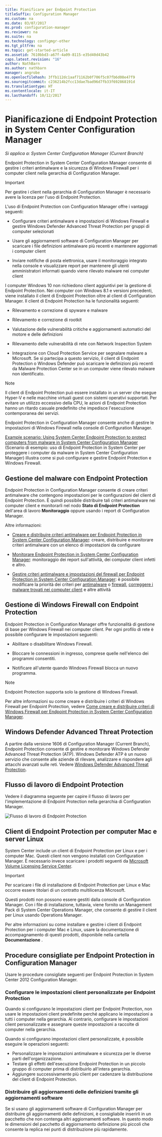 ```yaml
---
title: Pianificare per Endpoint Protection
titleSuffix: Configuration Manager
ms.custom: na
ms.date: 03/07/2017
ms.prod: configuration-manager
ms.reviewer: na
ms.suite: na
ms.technology: configmgr-other
ms.tgt_pltfrm: na
ms.topic: get-started-article
ms.assetid: 7610bbd3-a67f-4a09-8115-e35d40d43b42
caps.latest.revision: "16"
author: NathBarn
ms.author: nathbarn
manager: angrobe
ms.openlocfilehash: 3ffb112dc1aaf71162b0f706f5c07fb6d08e47f9
ms.sourcegitcommit: c236214b2fcc13dae7bad96d7fb33f692868191d
ms.translationtype: HT
ms.contentlocale: it-IT
ms.lasthandoff: 10/12/2017
---
```

# <a name="planning-for-endpoint-protection-in-system-center-configuration-manager"></a>Pianificazione di Endpoint Protection in System Center Configuration Manager

*Si applica a: System Center Configuration Manager (Current Branch)*


Endpoint Protection in System Center Configuration Manager consente di gestire i criteri antimalware e la sicurezza di Windows Firewall per i computer client nella gerarchia di Configuration Manager.  

> [!IMPORTANT]  
>  Per gestire i client nella gerarchia di Configuration Manager è necessario avere la licenza per l'uso di Endpoint Protection.  

L'uso di Endpoint Protection con Configuration Manager offre i vantaggi seguenti:  

-   Configurare criteri antimalware e impostazioni di Windows Firewall e gestire Windows Defender Advanced Threat Protection per gruppi di computer selezionati  

-   Usare gli aggiornamenti software di Configuration Manager per scaricare i file definizioni antimalware più recenti e mantenere aggiornati i computer client  

-   Inviare notifiche di posta elettronica, usare il monitoraggio integrato nella console e visualizzare report per mantenere gli utenti amministratori informati quando viene rilevato malware nei computer client  

I computer Windows 10 non richiedono client aggiuntivi per la gestione di Endpoint Protection. Nei computer con Windows 8.1 e versioni precedenti, viene installato il client di Endpoint Protection oltre al client di Configuration Manager. Il client di Endpoint Protection ha le funzionalità seguenti:  

-   Rilevamento e correzione di spyware e malware  

-   Rilevamento e correzione di rootkit  

-   Valutazione delle vulnerabilità critiche e aggiornamenti automatici del motore e delle definizioni  

-   Rilevamento delle vulnerabilità di rete con Network Inspection System  

-   Integrazione con Cloud Protection Service per segnalare malware a Microsoft. Se si partecipa a questo servizio, il client di Endpoint Protection o Windows Defender può scaricare le definizioni più recenti da Malware Protection Center se in un computer viene rilevato malware non identificato.  

> [!NOTE]  
>  Il client di Endpoint Protection può essere installato in un server che esegue Hyper-V e nelle macchine virtuali guest con sistemi operativi supportati. Per evitare un utilizzo eccessivo della CPU, le azioni di Endpoint Protection hanno un ritardo casuale predefinito che impedisce l'esecuzione contemporanea dei servizi.  

  Endpoint Protection in Configuration Manager consente anche di gestire le impostazioni di Windows Firewall nella console di Configuration Manager.  

 [Example scenario: Using System Center Endpoint Protection to protect computers from malware in System Center Configuration Manager](../deploy-use/scenarios-endpoint-protection.md) (Scenario di esempio: uso di Endpoint Protection in System Center per proteggere i computer da malware in System Center Configuration Manager) illustra come si può configurare e gestire Endpoint Protection e Windows Firewall.  

## <a name="managing-malware-with-endpoint-protection"></a>Gestione del malware con Endpoint Protection  

Endpoint Protection in Configuration Manager consente di creare criteri antimalware che contengono impostazioni per le configurazioni del client di Endpoint Protection. È quindi possibile distribuire tali criteri antimalware nei computer client e monitorarli nel nodo **Stato di Endpoint Protection** dell'area di lavoro **Monitoraggio** oppure usando i report di Configuration Manager.  

 Altre informazioni:  

-   [Creare e distribuire criteri antimalware per Endpoint Protection in System Center Configuration Manager](../deploy-use/endpoint-antimalware-policies.md): creare, distribuire e monitorare criteri antimalware con un elenco di impostazioni da configurare  

-   [Monitorare Endpoint Protection in System Center Configuration Manager](../deploy-use/monitor-endpoint-protection.md): monitoraggio dei report sull'attività, dei computer client infetti e altro.   

-   [Gestire criteri antimalware e impostazioni del firewall per Endpoint Protection in System Center Configuration Manager](../deploy-use/endpoint-antimalware-firewall.md): è possibile modificare la priorità dei criteri per [antimalware](../deploy-use/endpoint-antimalware-firewall.md#manage-antimalware-policies) o [firewall](../deploy-use/endpoint-antimalware-firewall.md#manage-windows-firewall-policies), [correggere i malware trovati nei computer client](../deploy-use/endpoint-antimalware-firewall.md#remediate-detected-malware) e altre attività

## <a name="managing-windows-firewall-with-endpoint-protection"></a>Gestione di Windows Firewall con Endpoint Protection  
 Endpoint Protection in Configuration Manager offre funzionalità di gestione di base per Windows Firewall nei computer client. Per ogni profilo di rete è possibile configurare le impostazioni seguenti:  

-   Abilitare o disabilitare Windows Firewall.  

-   Bloccare le connessioni in ingresso, comprese quelle nell'elenco dei programmi consentiti.  

-   Notificare all'utente quando Windows Firewall blocca un nuovo programma.  

> [!NOTE]  
>  Endpoint Protection supporta solo la gestione di Windows Firewall.  

  Per altre informazioni su come creare e distribuire i criteri di Windows Firewall per Endpoint Protection, vedere [Come creare e distribuire criteri di Windows Firewall per Endpoint Protection in System Center Configuration Manager](../deploy-use/create-windows-firewall-policies.md).  

## <a name="windows-defender-advanced-threat-protection"></a>Windows Defender Advanced Threat Protection

A partire dalla versione 1606 di Configuration Manager (Current Branch), Endpoint Protection consente di gestire e monitorare Windows Defender Advanced Threat Protection (ATP). Windows Defender ATP è un nuovo servizio che consente alle aziende di rilevare, analizzare e rispondere agli attacchi avanzati sulle reti. Vedere [Windows Defender Advanced Threat Protection](../deploy-use/windows-defender-advanced-threat-protection.md).

## <a name="endpoint-protection-workflow"></a>Flusso di lavoro di Endpoint Protection  
 Vedere il diagramma seguente per capire il flusso di lavoro per l'implementazione di Endpoint Protection nella gerarchia di Configuration Manager.  

 ![Flusso di lavoro di Endpoint Protection](../media/Endpoint-Protection-Workflow.gif)

## <a name="endpoint-protection-client-for-mac-computers-and-linux-servers"></a>Client di Endpoint Protection per computer Mac e server Linux  
 System Center include un client di Endpoint Protection per Linux e per i computer Mac. Questi client non vengono installati con Configuration Manager. È necessario invece scaricare i prodotti seguenti da [Microsoft Volume Licensing Service Center](https://www.microsoft.com/licensing/servicecenter/default.aspx).  

> [!IMPORTANT]  
>  Per scaricare i file di installazione di Endpoint Protection per Linux e Mac occorre essere titolari di un contratto multilicenza Microsoft.  

 Questi prodotti non possono essere gestiti dalla console di Configuration Manager. Con i file di installazione, tuttavia, viene fornito un Management Pack di System Center Operations Manager, che consente di gestire il client per Linux usando Operations Manager.  

 Per altre informazioni su come installare e gestire i client di Endpoint Protection per i computer Mac e Linux, usare la documentazione di accompagnamento di questi prodotti, disponibile nella cartella **Documentazione** .

## <a name="best-practices-for-endpoint-protection-in-configuration-manager"></a>Procedure consigliate per Endpoint Protection in Configuration Manager  
 Usare le procedure consigliate seguenti per Endpoint Protection in System Center 2012 Configuration Manager.  

### <a name="configure-custom-client-settings-for-endpoint-protection"></a>Configurare le impostazioni client personalizzate per Endpoint Protection  
 Quando si configurano le impostazioni client per Endpoint Protection, non usare le impostazioni client predefinite perché applicano le impostazioni a tutti i computer nella gerarchia. Al contrario, configurare le impostazioni client personalizzate e assegnare queste impostazioni a raccolte di computer nella gerarchia.  

 Quando si configurano impostazioni client personalizzate, è possibile eseguire le operazioni seguenti:  

-   Personalizzare le impostazioni antimalware e sicurezza per le diverse parti dell'organizzazione.  
-   Testare gli effetti dell'esecuzione Endpoint Protection in un piccolo gruppo di computer prima di distribuirlo all'intera gerarchia.  
-   Aggiungere successivamente più client per cadenzare la distribuzione del client di Endpoint Protection.  

### <a name="distributing-definition-updates-by-using-software-updates"></a>Distribuire gli aggiornamenti delle definizioni tramite gli aggiornamenti software  
 Se si usano gli aggiornamenti software di Configuration Manager per distribuire gli aggiornamenti delle definizioni, è consigliabile inserirli in un pacchetto che non contenga altri aggiornamenti software. In questo modo le dimensioni del pacchetto di aggiornamento definizione più piccoli che consente la replica nei punti di distribuzione più rapidamente.
